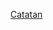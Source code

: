 [Catatan](https://docs.google.com/document/d/1poWVaZme2fQCvfbySsbWVWVLJYfhAmcDA0J6jkD8Q80/edit?usp=sharing)